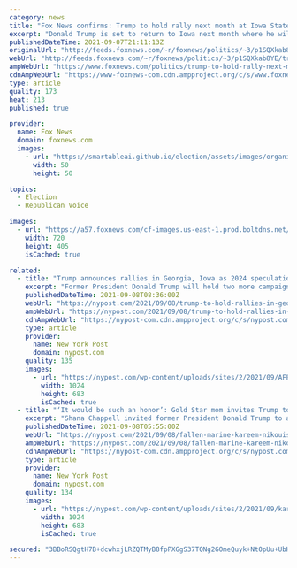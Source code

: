 ```yaml
---
category: news
title: "Fox News confirms: Trump to hold rally next month at Iowa State Fairgrounds"
excerpt: "Donald Trump is set to return to Iowa next month where he will hold a rally in Des Moines, a source familiar with the former president's political operation has confirmed to Fox News."
publishedDateTime: 2021-09-07T21:11:13Z
originalUrl: "http://feeds.foxnews.com/~r/foxnews/politics/~3/p1SQXkab8YE/trump-to-hold-rally-next-month-at-iowa-state-fairgrounds"
webUrl: "http://feeds.foxnews.com/~r/foxnews/politics/~3/p1SQXkab8YE/trump-to-hold-rally-next-month-at-iowa-state-fairgrounds"
ampWebUrl: "https://www.foxnews.com/politics/trump-to-hold-rally-next-month-at-iowa-state-fairgrounds.amp"
cdnAmpWebUrl: "https://www-foxnews-com.cdn.ampproject.org/c/s/www.foxnews.com/politics/trump-to-hold-rally-next-month-at-iowa-state-fairgrounds.amp"
type: article
quality: 173
heat: 213
published: true

provider:
  name: Fox News
  domain: foxnews.com
  images:
    - url: "https://smartableai.github.io/election/assets/images/organizations/foxnews.com-50x50.jpg"
      width: 50
      height: 50

topics:
  - Election
  - Republican Voice

images:
  - url: "https://a57.foxnews.com/cf-images.us-east-1.prod.boltdns.net/v1/static/694940094001/2d61962e-952f-4698-9058-a9a01195062c/626edbfe-3d45-4eba-88a5-2e3e1a4f31ac/1280x720/match/720/405/image.jpg?ve=1&tl=1"
    width: 720
    height: 405
    isCached: true

related:
  - title: "Trump announces rallies in Georgia, Iowa as 2024 speculation mounts"
    excerpt: "Former President Donald Trump will hold two more campaign-style rallies in the coming weeks, as speculation continues to grow that he will make yet another run for the White House in 2024."
    publishedDateTime: 2021-09-08T08:36:00Z
    webUrl: "https://nypost.com/2021/09/08/trump-to-hold-rallies-in-georgia-iowa-amid-rumors-of-2024-presidential-run/"
    ampWebUrl: "https://nypost.com/2021/09/08/trump-to-hold-rallies-in-georgia-iowa-amid-rumors-of-2024-presidential-run/amp/"
    cdnAmpWebUrl: "https://nypost-com.cdn.ampproject.org/c/s/nypost.com/2021/09/08/trump-to-hold-rallies-in-georgia-iowa-amid-rumors-of-2024-presidential-run/amp/"
    type: article
    provider:
      name: New York Post
      domain: nypost.com
    quality: 135
    images:
      - url: "https://nypost.com/wp-content/uploads/sites/2/2021/09/AFP_9LP8WG.jpg?quality=90&strip=all&w=1024"
        width: 1024
        height: 683
        isCached: true
  - title: "‘It would be such an honor’: Gold Star mom invites Trump to son’s funeral"
    excerpt: "Shana Chappell invited former President Donald Trump to attend the funeral of Kareem Nikoui, one of the service members killed in a terror attack in Afghanistan last month."
    publishedDateTime: 2021-09-08T05:55:00Z
    webUrl: "https://nypost.com/2021/09/08/fallen-marine-kareem-nikouis-mother-invites-trump-to-sons-funeral/"
    ampWebUrl: "https://nypost.com/2021/09/08/fallen-marine-kareem-nikouis-mother-invites-trump-to-sons-funeral/amp/"
    cdnAmpWebUrl: "https://nypost-com.cdn.ampproject.org/c/s/nypost.com/2021/09/08/fallen-marine-kareem-nikouis-mother-invites-trump-to-sons-funeral/amp/"
    type: article
    provider:
      name: New York Post
      domain: nypost.com
    quality: 134
    images:
      - url: "https://nypost.com/wp-content/uploads/sites/2/2021/09/kareem_nikoui_.jpg?quality=90&strip=all&w=1024"
        width: 1024
        height: 683
        isCached: true

secured: "3BBoRSQgtH7B+dcwhxjLRZQTMyB8fpPXGgS37TQNg2GOmeQuyk+Nt0pUu+UbK133Cd3h9HQ1KjF7Poq+P047UfsVWyj+YH/LXiumM6zinMXox/ISMCQQ5DxhA97ETTj3BfiRIzTYX3MHLwXoydCCbIyH5tJNBhYdYVlnFtFlXWCwpDEIAHX74jvL8qWxDYPjDNBkjOZJDHkU8uJPJOpJCm07VliqfdSDiLVFxrzOVxbOyDXTCKKb+Yg84PA4DmuUATugAxXs+K1woQQc6jDNgIUPz0MeLJubizkDYPKtxcC7spUzuLNs1n52S6Svnpb8KDD+S7L39FG1N06l8EgLrNlzrfEgvCzkw6ZEUvqdVqo=;dIdGuNite9tSf9hswHBpFw=="
---
```


